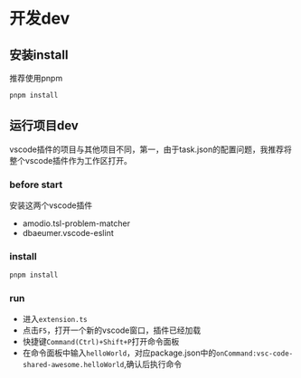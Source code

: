 # 开发dev

## 安装install

推荐使用pnpm
```bash
pnpm install
```

## 运行项目dev

vscode插件的项目与其他项目不同，第一，由于task.json的配置问题，我推荐将整个vscode插件作为工作区打开。

### before start

安装这两个vscode插件
- amodio.tsl-problem-matcher
- dbaeumer.vscode-eslint

### install 

```bash
pnpm install
```

### run

- 进入`extension.ts`
- 点击`F5`，打开一个新的vscode窗口，插件已经加载
- 快捷键`Command(Ctrl)+Shift+P`打开命令面板
- 在命令面板中输入`helloWorld`，对应package.json中的`onCommand:vsc-code-shared-awesome.helloWorld`,确认后执行命令